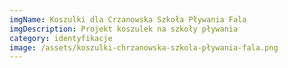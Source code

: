 ```yaml
---
imgName: Koszulki dla Crzanowska Szkoła Pływania Fala
imgDescription: Projekt koszulek na szkoły pływania
category: identyfikacje
image: /assets/koszulki-chrzanowska-szkola-pływania-fala.png
---
```

